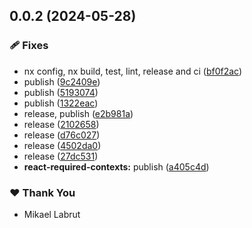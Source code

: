 ## 0.0.2 (2024-05-28)


### 🩹 Fixes

- nx config, nx build, test, lint, release and ci ([bf0f2ac](https://github.com/alistigo/libraries/commit/bf0f2ac))
- publish ([9c2409e](https://github.com/alistigo/libraries/commit/9c2409e))
- publish ([5193074](https://github.com/alistigo/libraries/commit/5193074))
- publish ([1322eac](https://github.com/alistigo/libraries/commit/1322eac))
- release, publish ([e2b981a](https://github.com/alistigo/libraries/commit/e2b981a))
- release ([2102658](https://github.com/alistigo/libraries/commit/2102658))
- release ([d76c027](https://github.com/alistigo/libraries/commit/d76c027))
- release ([4502da0](https://github.com/alistigo/libraries/commit/4502da0))
- release ([27dc531](https://github.com/alistigo/libraries/commit/27dc531))
- **react-required-contexts:** publish ([a405c4d](https://github.com/alistigo/libraries/commit/a405c4d))

### ❤️  Thank You

- Mikael Labrut